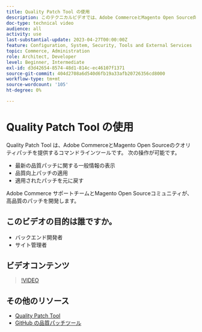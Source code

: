 ```yaml
---
title: Quality Patch Tool の使用
description: このテクニカルビデオでは、Adobe CommerceとMagento Open Source向けの Quality Patch Tool の使用方法を説明します。
doc-type: technical video
audience: all
activity: use
last-substantial-update: 2023-04-27T00:00:00Z
feature: Configuration, System, Security, Tools and External Services
topic: Commerce, Administration
role: Architect, Developer
level: Beginner, Intermediate
exl-id: d3d42654-8574-48d1-814c-ec46107f1371
source-git-commit: 404d2708a6d540d6fb19a33afb20726356cd8000
workflow-type: tm+mt
source-wordcount: '105'
ht-degree: 0%

---
```


# Quality Patch Tool の使用

Quality Patch Tool は、Adobe CommerceとMagento Open Sourceのクオリティパッチを提供するコマンドラインツールです。 次の操作が可能です。

- 最新の品質パッチに関する一般情報の表示
- 品質向上パッチの適用
- 適用されたパッチを元に戻す

Adobe Commerce サポートチームとMagento Open Sourceコミュニティが、高品質のパッチを開発します。

## このビデオの目的は誰ですか。

- バックエンド開発者
- サイト管理者

## ビデオコンテンツ

>[!VIDEO](https://video.tv.adobe.com/v/3410785?quality=12&learn=on&captions=jpn)

## その他のリソース

- [Quality Patch Tool](https://experienceleague.adobe.com/tools/commerce-quality-patches/index.html?lang=ja)
- [GitHub の品質パッチツール ](https://github.com/magento/quality-patches)
